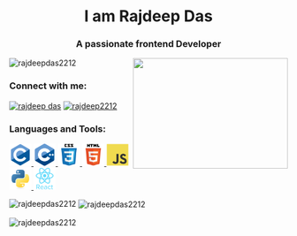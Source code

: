 <h1 align="center">I am Rajdeep Das</h1>
<h3 align="center">A passionate frontend Developer</h3>

<img align="right" src="https://cdn.dribbble.com/users/1523313/screenshots/16134521/media/3975730626bdae63cf9b25d3b634bac3.gif" height="200px" width="280px">

<p align="left"> <img src="https://komarev.com/ghpvc/?username=rajdeepdas2212&label=Profile%20views&color=0e75b6&style=flat" alt="rajdeepdas2212" /> </p>

<h3 align="left">Connect with me:</h3>
<p align="left">
<a href="https://fb.com/rajdeep das" target="blank"><img align="center" src="https://raw.githubusercontent.com/rahuldkjain/github-profile-readme-generator/master/src/images/icons/Social/facebook.svg" alt="rajdeep das" height="30" width="40" /></a>
<a href="https://instagram.com/rajdeep2212" target="blank"><img align="center" src="https://raw.githubusercontent.com/rahuldkjain/github-profile-readme-generator/master/src/images/icons/Social/instagram.svg" alt="rajdeep2212" height="30" width="40" /></a>
</p>

<h3 align="left">Languages and Tools:</h3>
<p align="left"> <a href="https://www.cprogramming.com/" target="_blank" rel="noreferrer"> <img src="https://raw.githubusercontent.com/devicons/devicon/master/icons/c/c-original.svg" alt="c" width="40" height="40"/> </a> <a href="https://www.w3schools.com/cpp/" target="_blank" rel="noreferrer"> <img src="https://raw.githubusercontent.com/devicons/devicon/master/icons/cplusplus/cplusplus-original.svg" alt="cplusplus" width="40" height="40"/> </a> <a href="https://www.w3schools.com/css/" target="_blank" rel="noreferrer"> <img src="https://raw.githubusercontent.com/devicons/devicon/master/icons/css3/css3-original-wordmark.svg" alt="css3" width="40" height="40"/> </a> <a href="https://www.w3.org/html/" target="_blank" rel="noreferrer"> <img src="https://raw.githubusercontent.com/devicons/devicon/master/icons/html5/html5-original-wordmark.svg" alt="html5" width="40" height="40"/> </a> <a href="https://developer.mozilla.org/en-US/docs/Web/JavaScript" target="_blank" rel="noreferrer"> <img src="https://raw.githubusercontent.com/devicons/devicon/master/icons/javascript/javascript-original.svg" alt="javascript" width="40" height="40"/> </a> <a href="https://www.python.org" target="_blank" rel="noreferrer"> <img src="https://raw.githubusercontent.com/devicons/devicon/master/icons/python/python-original.svg" alt="python" width="40" height="40"/> </a> <a href="https://reactjs.org/" target="_blank" rel="noreferrer"> <img src="https://raw.githubusercontent.com/devicons/devicon/master/icons/react/react-original-wordmark.svg" alt="react" width="40" height="40"/> </a> </p>

<p><img align="left" src="https://github-readme-stats.vercel.app/api/top-langs?username=rajdeepdas2212&show_icons=true&locale=en&layout=compact" alt="rajdeepdas2212" /></p>

<p>&nbsp;<img align="center" src="https://github-readme-stats.vercel.app/api?username=rajdeepdas2212&show_icons=true&locale=en" alt="rajdeepdas2212" /></p>

<p><img align="center" src="https://github-readme-streak-stats.herokuapp.com/?user=rajdeepdas2212&" alt="rajdeepdas2212" /></p>
